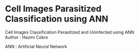 # Cell Images Parasitized Classification using ANN
Cell Images Classification Parasitized and Uninfected using ANN \
Author : Hazmi Cokro 

ANN : Artificial Neural Network
